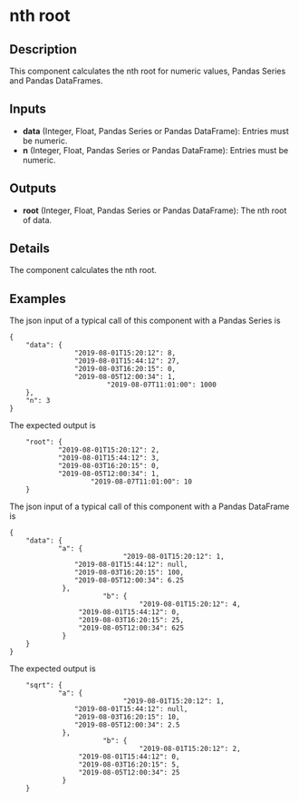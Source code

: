 # nth root

## Description
This component calculates the nth root for numeric values, Pandas Series and Pandas DataFrames.

## Inputs
* **data** (Integer, Float, Pandas Series or Pandas DataFrame): Entries must be numeric.
* **n** (Integer, Float, Pandas Series or Pandas DataFrame): Entries must be numeric.

## Outputs
* **root** (Integer, Float, Pandas Series or Pandas DataFrame): The nth root of data.

## Details
The component calculates the nth root. 

## Examples
The json input of a typical call of this component with a Pandas Series is
```
{
	"data": {
				"2019-08-01T15:20:12": 8,
				"2019-08-01T15:44:12": 27,
				"2019-08-03T16:20:15": 0,
				"2019-08-05T12:00:34": 1,
         		        "2019-08-07T11:01:00": 1000
	},
	"n": 3
}
```
The expected output is
```
	"root": {
			"2019-08-01T15:20:12": 2,
			"2019-08-01T15:44:12": 3,
			"2019-08-03T16:20:15": 0,
			"2019-08-05T12:00:34": 1,
        	        "2019-08-07T11:01:00": 10  
	}

```

The json input of a typical call of this component with a Pandas DataFrame is
```
{
    "data": {
			"a": {
            		        "2019-08-01T15:20:12": 1,
				"2019-08-01T15:44:12": null,
				"2019-08-03T16:20:15": 100,
				"2019-08-05T12:00:34": 6.25
             },
                       "b": {
                                "2019-08-01T15:20:12": 4,
				 "2019-08-01T15:44:12": 0,
				 "2019-08-03T16:20:15": 25,
				 "2019-08-05T12:00:34": 625
             }
	}
}
```
The expected output is
```
	"sqrt": {
			"a": {
            		        "2019-08-01T15:20:12": 1,
				"2019-08-01T15:44:12": null,
				"2019-08-03T16:20:15": 10,
				"2019-08-05T12:00:34": 2.5
             },
                       "b": {
                                "2019-08-01T15:20:12": 2,
				 "2019-08-01T15:44:12": 0,
				 "2019-08-03T16:20:15": 5,
				 "2019-08-05T12:00:34": 25				
             }
	}
```
